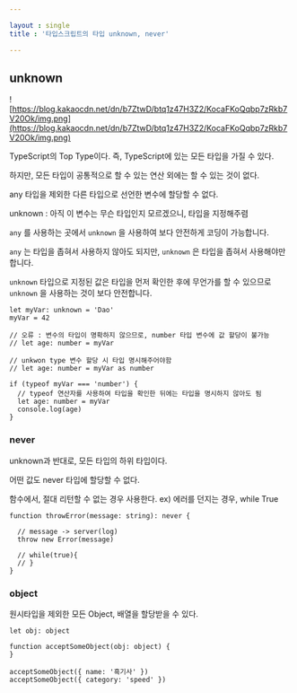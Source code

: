 ```yaml
---

layout : single
title : '타입스크립트의 타입 unknown, never'

---
```


## **unknown**

![https://blog.kakaocdn.net/dn/b7ZtwD/btq1z47H3Z2/KocaFKoQqbp7zRkb7V20Ok/img.png](https://blog.kakaocdn.net/dn/b7ZtwD/btq1z47H3Z2/KocaFKoQqbp7zRkb7V20Ok/img.png)



TypeScript의 Top Type이다. 즉, TypeScript에 있는 모든 타입을 가질 수 있다.

하지만, 모든 타입이 공통적으로 할 수 있는 연산 외에는 할 수 있는 것이 없다.

any 타입을 제외한 다른 타입으로 선언한 변수에 할당할 수 없다.

unknown :  아직 이 변수는 무슨 타입인지 모르겠으니, 타입을 지정해주렴

`any` 를 사용하는 곳에서 `unknown` 을 사용하여 보다 안전하게 코딩이 가능합니다.

`any` 는 타입을 좁혀서 사용하지 않아도 되지만, `unknown` 은 타입을 좁혀서 사용해야만 합니다.

`unknown` 타입으로 지정된 값은 타입을 먼저 확인한 후에 무언가를 할 수 있으므로 `unknown` 을 사용하는 것이 보다 안전합니다.

```tsx
let myVar: unknown = 'Dao'
myVar = 42

// 오류 : 변수의 타입이 명확하지 않으므로, number 타입 변수에 값 할당이 불가능
// let age: number = myVar

// unkwon type 변수 할당 시 타입 명시해주어야함
// let age: number = myVar as number

if (typeof myVar === 'number') {
  // typeof 연산자를 사용하여 타입을 확인한 뒤에는 타입을 명시하지 않아도 됨
  let age: number = myVar
  console.log(age)
}
```

### **never**

unknown과 반대로, 모든 타입의 하위 타입이다.

어떤 값도 never 타입에 할당할 수 없다.

함수에서, 절대 리턴할 수 없는 경우 사용한다.   ex) 에러를 던지는 경우, while True

```tsx
function throwError(message: string): never {

  // message -> server(log)
  throw new Error(message)

  // while(true){
  // }
}
```

### object

원시타입을 제외한 모든 Object, 배열을 할당받을 수 있다.

```tsx
let obj: object

function acceptSomeObject(obj: object) {
}

acceptSomeObject({ name: '흑기사' })
acceptSomeObject({ category: 'speed' })
```
